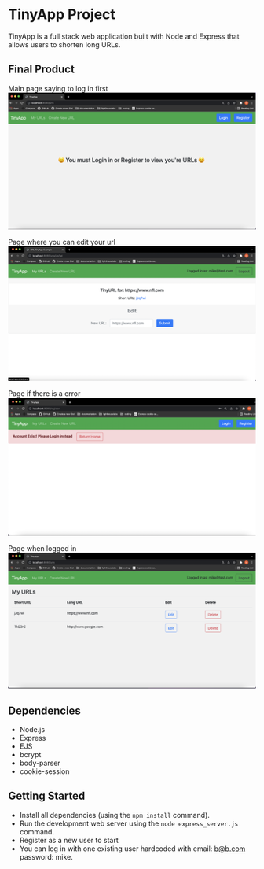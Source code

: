 # TinyApp Project

TinyApp is a full stack web application built with Node and Express that allows users to shorten long URLs.

## Final Product
Main page saying to log in first
!["Main page saying to log in first"](./docs/urls_.png)

Page where you can edit your url
!["Page where you can edit your url"](./docs/urls_edit.png)

Page if there is a error
!["Page if there is a error"](./docs/urls_errors.png)

Page when logged in
!["Page when logged in"](./docs/urls_logged_in.png)

## Dependencies

- Node.js
- Express
- EJS
- bcrypt
- body-parser
- cookie-session


## Getting Started

- Install all dependencies (using the `npm install` command).
- Run the development web server using the `node express_server.js` command.
- Register as a new user to start
- You can log in with one existing user hardcoded with email: b@b.com password: mike.